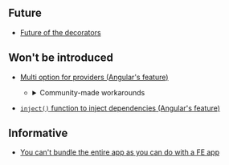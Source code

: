 ## Future

- [Future of the decorators](https://github.com/nestjs/nest/issues/10959#issuecomment-1406131938)

## Won't be introduced

- [Multi option for providers (Angular's feature)](https://github.com/nestjs/nest/issues/770#issuecomment-1412029060)

  - <details><summary>Community-made workarounds</summary>

    1. https://dev.to/micalevisk/nestjs-tip-multi-value-providers-almost-like-multi-from-angular-1c63
    2. https://github.com/Sikora00/multi

    </details>
- [`inject()` function to inject dependencies (Angular's feature)](https://github.com/nestjs/nest/issues/10586#issuecomment-1324707932)

## Informative

- [You can't bundle the entire app as you can do with a FE app](https://github.com/nestjs/nest/issues/1706#issuecomment-579248915)
